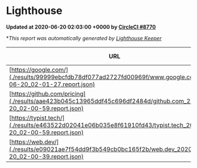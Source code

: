 
# Lighthouse

**Updated at 2020-06-20 02:03:00 +0000 by [CircleCI #8770](https://circleci.com/gh/ItinerisLtd/lighthouse-keeper-example/8770)**

**This report was automatically generated by [Lighthouse Keeper](https://github.com/itinerisltd/lighthouse-keeper)*

| URL | Performance | Accessibility | Best Practices | SEO | PWA | Updated At |
| --- | --- | --- | --- | --- | --- | --- |
| [https://google.com/](./results/99999ebcfdb78df077ad2727fd00969f/www.google.com_2020-06-20_02-01-27.report.json) | 0.92 | 0.9 | 0.92 | 0.92 | 0.54 | 2020-06-20T02:01:27.179Z |
| [https://github.com/pricing](./results/aae423b045c13965ddf45c696df2484d/github.com_2020-06-20_02-00-59.report.json) | 0.77 | 0.96 | 1 | 1 | 0.54 | 2020-06-20T02:00:59.281Z |
| [https://typist.tech/](./results/e463522d02041e06b035e8f61910fd43/typist.tech_2020-06-20_02-00-59.report.json) | 0.85 | 0.92 | 0.92 | 0.99 | 0.57 | 2020-06-20T02:00:59.607Z |
| [https://web.dev/](./results/e09021ae7f54dd9f3b549cb0bc165f2b/web.dev_2020-06-20_02-00-39.report.json) | 0.92 | 1 | 1 | 0.99 | 0.96 | 2020-06-20T02:00:39.889Z |
